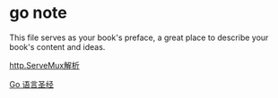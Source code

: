 # go note

This file serves as your book's preface, a great place to describe your book's content and ideas.

[http.ServeMux解析](http://studygolang.com/articles/4890)

[Go 语言圣经](http://golang-china.github.io/gopl-zh/index.html)